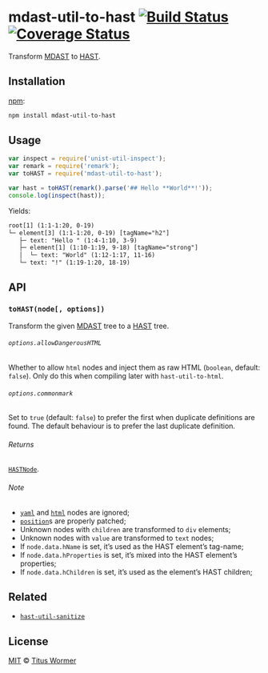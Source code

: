 # mdast-util-to-hast [![Build Status][travis-badge]][travis] [![Coverage Status][codecov-badge]][codecov]

Transform [MDAST][] to [HAST][].

## Installation

[npm][]:

```bash
npm install mdast-util-to-hast
```

## Usage

```javascript
var inspect = require('unist-util-inspect');
var remark = require('remark');
var toHAST = require('mdast-util-to-hast');

var hast = toHAST(remark().parse('## Hello **World**!'));
console.log(inspect(hast));
```

Yields:

```txt
root[1] (1:1-1:20, 0-19)
└─ element[3] (1:1-1:20, 0-19) [tagName="h2"]
   ├─ text: "Hello " (1:4-1:10, 3-9)
   ├─ element[1] (1:10-1:19, 9-18) [tagName="strong"]
   │  └─ text: "World" (1:12-1:17, 11-16)
   └─ text: "!" (1:19-1:20, 18-19)
```

## API

### `toHAST(node[, options])`

Transform the given [MDAST][] tree to a [HAST][] tree.

###### `options.allowDangerousHTML`

Whether to allow `html` nodes and inject them as raw HTML (`boolean`,
default: `false`).  Only do this when compiling later with
`hast-util-to-html`.

###### `options.commonmark`

Set to `true` (default: `false`) to prefer the first when duplicate definitions
are found.  The default behaviour is to prefer the last duplicate definition.

###### Returns

[`HASTNode`][hast].

###### Note

*   [`yaml`][mdast-yaml] and [`html`][mdast-html] nodes are ignored;
*   [`position`][unist-position]s are properly patched;
*   Unknown nodes with `children` are transformed to `div` elements;
*   Unknown nodes with `value` are transformed to `text` nodes;
*   If `node.data.hName` is set, it’s used as the HAST element’s tag-name;
*   If `node.data.hProperties` is set, it’s mixed into the HAST element’s
    properties;
*   If `node.data.hChildren` is set, it’s used as the element’s HAST
    children;

## Related

*   [`hast-util-sanitize`][hast-util-sanitize]

## License

[MIT][license] © [Titus Wormer][author]

<!-- Definitions -->

[travis-badge]: https://img.shields.io/travis/wooorm/mdast-util-to-hast.svg

[travis]: https://travis-ci.org/wooorm/mdast-util-to-hast

[codecov-badge]: https://img.shields.io/codecov/c/github/wooorm/mdast-util-to-hast.svg

[codecov]: https://codecov.io/github/wooorm/mdast-util-to-hast

[npm]: https://docs.npmjs.com/cli/install

[license]: LICENSE

[author]: http://wooorm.com

[mdast]: https://github.com/wooorm/mdast

[hast]: https://github.com/wooorm/hast

[mdast-yaml]: https://github.com/wooorm/mdast#yaml

[mdast-html]: https://github.com/wooorm/mdast#html

[unist-position]: https://github.com/wooorm/unist#location

[hast-util-sanitize]: https://github.com/wooorm/hast-util-sanitize

